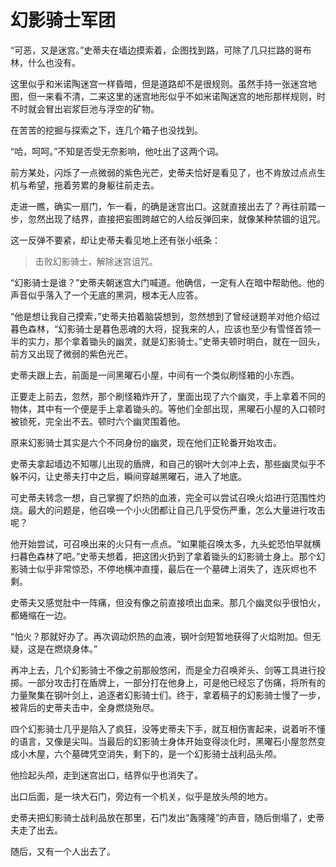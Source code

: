 # 幻影骑士军团
“可恶，又是迷宫。”史蒂夫在墙边摸索着，企图找到路，可除了几只拦路的哥布林，什么也没有。

这里似乎和米诺陶迷宫一样昏暗，但是道路却不是很规则。虽然手持一张迷宫地图，但一来看不清，二来这里的迷宫地形似乎不如米诺陶迷宫的地形那样规则，时不时就会冒出岩浆巨池与浮空的矿物。

在苦苦的挖掘与探索之下，连几个箱子也没找到。

“哈，呵呵。”不知是否受无奈影响，他吐出了这两个词。

前方某处，闪烁了一点微弱的紫色光芒，史蒂夫恰好是看见了，也不肯放过点点生机与希望，拖着劳累的身躯往前走去。

走进一瞧，确实一扇门，乍一看，的确是迷宫出口。这就直接出去了？再往前踏一步，忽然出现了结界，直接把妄图跨越它的人给反弹回来，就像某种禁锢的诅咒。

这一反弹不要紧，却让史蒂夫看见地上还有张小纸条：

> 击败幻影骑士，解除迷宫诅咒。

“幻影骑士是谁？”史蒂夫朝迷宫大门喊道。他确信，一定有人在暗中帮助他。他的声音似乎落入了一个无底的黑洞，根本无人应答。

“他是想让我自己摸索，”史蒂夫拍着脑袋想到，忽然想到了曾经谜题羊对他介绍过暮色森林，“幻影骑士是暮色恶魂的大将，捉我来的人，应该也至少有雪怪首领一半的实力，那个拿着锄头的幽灵，就是幻影骑士。”史蒂夫顿时明白，就在一回头，前方又出现了微弱的紫色光芒。

史蒂夫跟上去，前面是一间黑曜石小屋，中间有一个类似刷怪箱的小东西。

正要走上前去，忽然，那个刷怪箱炸开了，里面出现了六个幽灵，手上拿着不同的物体，其中有一个便是手上拿着锄头的。等他们全部出现，黑曜石小屋的入口顿时被锁死，完全出不去。顿时六个幽灵围着他。

原来幻影骑士其实是六个不同身份的幽灵，现在他们正轮番开始攻击。

史蒂夫拿起墙边不知哪儿出现的盾牌，和自己的钢叶大剑冲上去，那些幽灵似乎不躲不闪，让史蒂夫打中之后，瞬间穿越黑曜石，进入了地底。

可史蒂夫转念一想，自己掌握了炽热的血液，完全可以尝试召唤火焰进行范围性灼烧。最大的问题是，他召唤一个小火团都让自己几乎受伤严重，怎么大量进行攻击呢？

他开始尝试，可召唤出来的火只有一点点。“如果能召唤太多，九头蛇恐怕早就横扫暮色森林了吧。”史蒂夫想着，把这团火扔到了拿着锄头的幻影骑士身上。那个幻影骑士似乎非常惊恐，不停地横冲直撞，最后在一个墓碑上消失了，连灰烬也不剩。

史蒂夫又感觉肚中一阵痛，但没有像之前直接喷出血来。那几个幽灵似乎很怕火，都蜷缩在一边。

“怕火？那就好办了。再次调动炽热的血液，钢叶剑短暂地获得了火焰附加。但无疑，这是在燃烧身体。”

再冲上去，几个幻影骑士不像之前那般悠闲，而是全力召唤斧头、剑等工具进行投掷。一部分攻击打在盾牌上，一部分打在他身上，可是他已经忘了伤痛，将所有的力量聚集在钢叶剑上，追逐者幻影骑士们。终于，拿着稿子的幻影骑士慢了一步，被背后的史蒂夫击中，全身燃烧殆尽。

四个幻影骑士几乎是陷入了疯狂，没等史蒂夫下手，就互相伤害起来，说着听不懂的语言，又像是尖叫。当最后的幻影骑士身体开始变得淡化时，黑曜石小屋忽然变成小木屋，六个墓碑凭空消失，剩下的，是一个幻影骑士战利品头颅。

他捡起头颅，走到迷宫出口，结界似乎也消失了。

出口后面，是一块大石门，旁边有一个机关，似乎是放头颅的地方。

史蒂夫把幻影骑士战利品放在那里，石门发出“轰隆隆”的声音，随后倒塌了，史蒂夫走了出去。

随后，又有一个人出去了。
